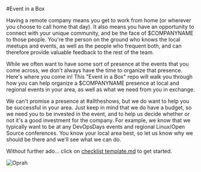 #Event in a Box

Having a remote company means you get to work from home (or wherever you choose to call home that day). It also means you have an opportunity to connect with your unique community, and be the face of $COMPANYNAME to those people. You're the person on the ground who knows the local meetups and events, as well as the people who frequent both, and can therefore provide valuable feedback to the rest of the team.

While we often want to have some sort of presence at the events that you come across, we don't always have the time to organize that presence. Here's where you come in! This "Event in a Box" repo will walk you through how you can help organize a $COMPANYNAME presence at local and regional events in your area, as well as what we need from you in exchange.

We can't promise a presence at #alltheshows, but we do want to help you be successful in your area. Just keep in mind that we do have a budget, so we need you to be invested in the event, and to help us decide whether or not it's a good investment for the company. For example, we know that we typically want to be at any DevOpsDays events and regional Linux/Open Source conferences. You know your local area best, so let us know why we should be there and we'll see what we can do.

Without further ado... click on [checklist template.md](https://github.com/mary-grace/event-in-a-box/blob/master/checklist-template.md) to get started.

![Oprah](http://cdn.meme.am/instances/500x/63091256.jpg)
